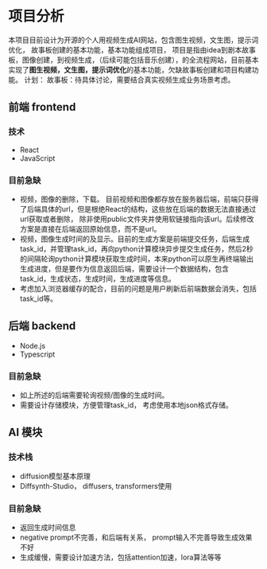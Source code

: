 # 项目分析
本项目目前设计为开源的个人用视频生成AI网站，包含图生视频，文生图，提示词优化， 故事板创建的基本功能，基本功能组成项目， 项目是指由idea到剧本故事板，图像创建，到视频生成，（后续可能包括音乐创建），的全流程网站，目前基本实现了**图生视频，文生图，提示词优化**的基本功能，欠缺故事板创建和项目构建功能。
计划：
故事板：待具体讨论，需要结合真实视频生成业务场景考虑。
## 前端 frontend
### 技术
- React
- JavaScript
### 目前急缺
- 视频，图像的删除，下载。 目前视频和图像都存放在服务器后端，前端只获得了后端具体的url，但是根绝React的结构，这些放在后端的数据无法直接通过url获取或者删除， 除非使用public文件夹并使用软链接指向该url。后续修改方案是直接在后端返回原始信息，而不是url。
- 视频，图像生成时间的及显示。目前的生成方案是前端提交任务，后端生成task_id，并管理task_id，再向python计算模块异步提交生成任务，然后2秒的间隔轮询python计算模块获取生成时间，本来python可以原生再终端输出生成进度，但是要作为信息返回后端，需要设计一个数据结构，包含task_id，生成状态，生成时间，生成进度等信息。
- 考虑加入浏览器缓存的配合，目前的问题是用户刷新后前端数据会消失，包括task_id等。

## 后端 backend
- Node.js
- Typescript
### 目前急缺
- 如上所述的后端需要轮询视频/图像的生成时间。
- 需要设计存储模块，方便管理task_id， 考虑使用本地json格式存储。

## AI 模块
### 技术栈
- diffusion模型基本原理
- Diffsynth-Studio， diffusers, transformers使用
### 目前急缺
- 返回生成时间信息
- negative prompt不完善，和后端有关系， prompt输入不完善导致生成效果不好
- 生成缓慢，需要设计加速方法，包括attention加速，lora算法等等
